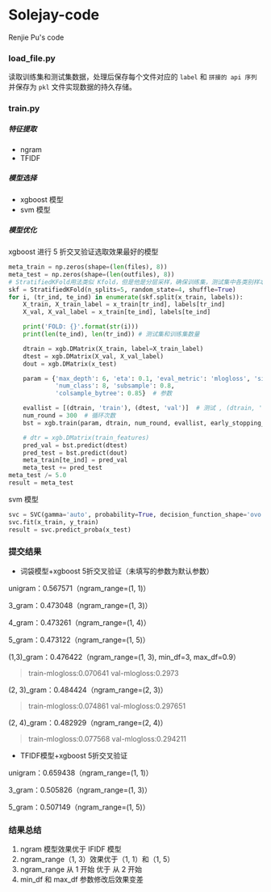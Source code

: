 # Solejay-code
Renjie Pu's code

### load_file.py

读取训练集和测试集数据，处理后保存每个文件对应的 `label` 和 `拼接的 api 序列` 并保存为 `pkl` 文件实现数据的持久存储。

### train.py

##### 特征提取

- ngram 
- TFIDF

##### 模型选择

- xgboost 模型
- svm 模型

##### 模型优化

xgboost 进行 5 折交叉验证选取效果最好的模型

```python
meta_train = np.zeros(shape=(len(files), 8))  
meta_test = np.zeros(shape=(len(outfiles), 8))  
# StratifiedKFold用法类似 Kfold，但是他是分层采样，确保训练集，测试集中各类别样本的比例与原始数据集中相同
skf = StratifiedKFold(n_splits=5, random_state=4, shuffle=True)
for i, (tr_ind, te_ind) in enumerate(skf.split(x_train, labels)):
    X_train, X_train_label = x_train[tr_ind], labels[tr_ind]
    X_val, X_val_label = x_train[te_ind], labels[te_ind]

    print('FOLD: {}'.format(str(i)))
    print(len(te_ind), len(tr_ind)) # 测试集和训练集数量

    dtrain = xgb.DMatrix(X_train, label=X_train_label)
    dtest = xgb.DMatrix(X_val, X_val_label)
    dout = xgb.DMatrix(x_test)

    param = {'max_depth': 6, 'eta': 0.1, 'eval_metric': 'mlogloss', 'silent': 1, 'objective': 'multi:softprob',
             'num_class': 8, 'subsample': 0.8,
             'colsample_bytree': 0.85}  # 参数

    evallist = [(dtrain, 'train'), (dtest, 'val')]  # 测试 , (dtrain, 'train')
    num_round = 300  # 循环次数
    bst = xgb.train(param, dtrain, num_round, evallist, early_stopping_rounds=50)

    # dtr = xgb.DMatrix(train_features)
    pred_val = bst.predict(dtest)
    pred_test = bst.predict(dout)
    meta_train[te_ind] = pred_val
    meta_test += pred_test
meta_test /= 5.0
result = meta_test
```

svm 模型

```python
svc = SVC(gamma='auto', probability=True, decision_function_shape='ovo')
svc.fit(x_train, y_train)
result = svc.predict_proba(x_test)
```

### 提交结果

- 词袋模型+xgboost 5折交叉验证（未填写的参数为默认参数）

unigram：0.567571（ngram_range=(1, 1)）

3_gram：0.473048（ngram_range=(1, 3)）

4_gram：0.473261（ngram_range=(1, 4)）

5_gram：0.473122（ngram_range=(1, 5)）

(1,3)_gram：0.476422（ngram_range=(1, 3), min_df=3, max_df=0.9）

> train-mlogloss:0.070641 val-mlogloss:0.2973

(2, 3)_gram：0.484424（ngram_range=(2, 3)）

>  train-mlogloss:0.074861 val-mlogloss:0.297651

(2, 4)_gram：0.482929（ngram_range=(2, 4)）

> train-mlogloss:0.077568 val-mlogloss:0.294211

- TFIDF模型+xgboost 5折交叉验证

unigram：0.659438（ngram_range=(1, 1)）

3_gram：0.505826（ngram_range=(1, 3)）

5_gram：0.507149（ngram_range=(1, 5)）

### 结果总结

1. ngram 模型效果优于 IFIDF 模型
2. ngram_range（1, 3）效果优于（1, 1）和（1, 5）
3. ngram_range 从 1 开始 优于 从 2 开始
4. min_df 和 max_df 参数修改后效果变差